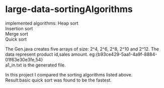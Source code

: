 # large-data-sortingAlgorithms

implemented algorithms:
Heap sort\
Insertion sort\
Merge sort\
Quick sort

The Gen.java creates five arrays of size: 2^4, 2^6, 2^8, 2^10 and 2^12. The data represent product id,sales amount. eg:{b93ce429-5aa1-4a9f-8884-01f63e30e3fe,54}\
a1_in.txt is the generated file.

In this project I compared the sorting algorithms listed above.\
Result:basic quick sort was found to be the fastest.
